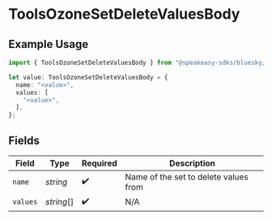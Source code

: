 # ToolsOzoneSetDeleteValuesBody

## Example Usage

```typescript
import { ToolsOzoneSetDeleteValuesBody } from "@speakeasy-sdks/bluesky/models/operations";

let value: ToolsOzoneSetDeleteValuesBody = {
  name: "<value>",
  values: [
    "<value>",
  ],
};
```

## Fields

| Field                                 | Type                                  | Required                              | Description                           |
| ------------------------------------- | ------------------------------------- | ------------------------------------- | ------------------------------------- |
| `name`                                | *string*                              | :heavy_check_mark:                    | Name of the set to delete values from |
| `values`                              | *string*[]                            | :heavy_check_mark:                    | N/A                                   |